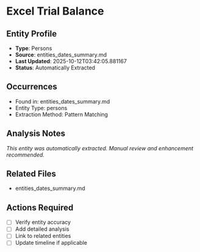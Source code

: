 # Excel Trial Balance

## Entity Profile
- **Type**: Persons
- **Source**: entities_dates_summary.md
- **Last Updated**: 2025-10-12T03:42:05.881167
- **Status**: Automatically Extracted

## Occurrences
- Found in: entities_dates_summary.md
- Entity Type: persons
- Extraction Method: Pattern Matching

## Analysis Notes
*This entity was automatically extracted. Manual review and enhancement recommended.*

## Related Files
- entities_dates_summary.md

## Actions Required
- [ ] Verify entity accuracy
- [ ] Add detailed analysis
- [ ] Link to related entities
- [ ] Update timeline if applicable
